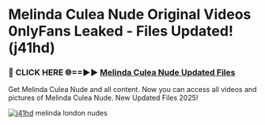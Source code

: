 # Melinda Culea Nude Original Videos 0nlyFans Leaked - Files Updated! (j41hd)

<h3>🔴 CLICK HERE 🌐==►► <a href="https://tinyurl.com/52m3yx9h" rel="nofollow">Melinda Culea Nude Updated Files</a></h3>

Get Melinda Culea Nude and all content. Now you can access all videos and pictures of Melinda Culea Nude. New Updated Files 2025!

[![j41hd](https://i.imgur.com/TnHtlc8.gif)](https://tinyurl.com/52m3yx9h)
melinda london nudes